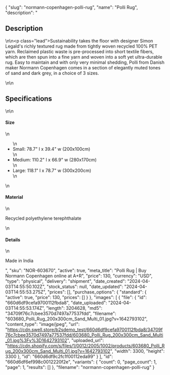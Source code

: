 {
  "slug": "normann-copenhagen-polli-rug",
  "name": "Polli Rug",
  "description": "<h2>Description</h2>\n<!-- split -->\n<p class=\"lead\">Sustainability takes the floor with designer Simon Legald's richly textured rug made from tightly woven recycled 100% PET yarn. Reclaimed plastic waste is pre-processed into short textile fibers, which are then spun into a fine yarn and woven into a soft yet ultra-durable rug. Easy to maintain and with only very minimal shedding, Polli from Danish maker Normann Copenhagen comes in a section of elegantly muted tones of sand and dark grey, in a choice of 3 sizes. </p>\n<!-- split -->\n<h2>Specifications</h2>\n<!-- split -->\n<h4>Size</h4>\n<ul>\n<li>Small: 78.7\" l x 39.4\" w (200x100cm)</li>\n<li>Medium: 110.2\" l x 66.9\" w (280x170cm)</li>\n<li>Large: 118.1\" l x 78.7\" w (300x200cm)</li>\n</ul>\n<h4>Material</h4>\n<p>Recycled polyethylene terephthalate</p>\n<h4>Details</h4>\n<p>Made in India</p>",
  "sku": "NOR-603670",
  "active": true,
  "meta_title": "Polli Rug | Buy Normann Copenhagen online at A+R",
  "price": 130,
  "currency": "USD",
  "type": "physical",
  "delivery": "shipment",
  "date_created": "2024-04-03T14:55:50.102Z",
  "stock_status": null,
  "date_updated": "2024-04-03T14:55:53.275Z",
  "prices": [],
  "purchase_options": {
    "standard": {
      "active": true,
      "price": 130,
      "prices": []
    }
  },
  "images": [
    {
      "file": {
        "id": "660d6df9cefa9700112fbda8",
        "date_uploaded": "2024-04-03T14:55:53.174Z",
        "length": 3204628,
        "md5": "34709f76c7cbee3570d7497a77537fdd",
        "filename": "603680_Polli_Rug_200x300cm_Sand_Multi_01.jpg?v=1642793102",
        "content_type": "image/jpeg",
        "url": "https://cdn.swell.store/b2sdemo_test/660d6df9cefa9700112fbda8/34709f76c7cbee3570d7497a77537fdd/603680_Polli_Rug_200x300cm_Sand_Multi_01.jpg%3Fv%3D1642793102",
        "uploaded_url": "https://cdn.shopify.com/s/files/1/0012/2005/1002/products/603680_Polli_Rug_200x300cm_Sand_Multi_01.jpg?v=1642793102",
        "width": 3300,
        "height": 3300
      },
      "id": "660d6df9c2fc1f00112eda99"
    }
  ],
  "id": "660d6df6ef998c0012220f2e",
  "variants": {
    "count": 0,
    "page_count": 1,
    "page": 1,
    "results": []
  },
  "filename": "normann-copenhagen-polli-rug"
}